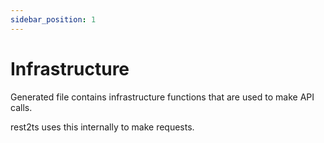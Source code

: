 ```yaml
---
sidebar_position: 1
---
```


# Infrastructure

Generated file contains infrastructure functions that are used to make API calls.

rest2ts uses this internally to make requests.
